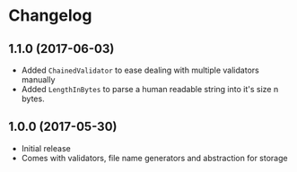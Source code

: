 # Changelog

## 1.1.0 (2017-06-03)

- Added `ChainedValidator` to ease dealing with multiple validators manually
- Added `LengthInBytes` to parse a human readable string into it's size n bytes.

## 1.0.0 (2017-05-30)

- Initial release
- Comes with validators, file name generators and abstraction for storage
